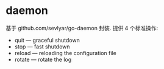 # daemon

基于 github.com/sevlyar/go-daemon  封装. 提供 4 个标准操作:

-    quit — graceful shutdown
-	stop — fast shutdown
-	reload — reloading the configuration file
-	rotate — rotate the log
